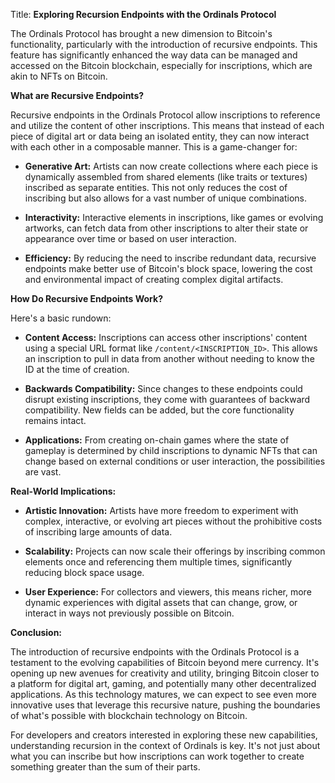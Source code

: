 Title: **Exploring Recursion Endpoints with the Ordinals Protocol**

The Ordinals Protocol has brought a new dimension to Bitcoin's functionality, particularly with the introduction of recursive endpoints. This feature has significantly enhanced the way data can be managed and accessed on the Bitcoin blockchain, especially for inscriptions, which are akin to NFTs on Bitcoin.

**What are Recursive Endpoints?**

Recursive endpoints in the Ordinals Protocol allow inscriptions to reference and utilize the content of other inscriptions. This means that instead of each piece of digital art or data being an isolated entity, they can now interact with each other in a composable manner. This is a game-changer for:

- **Generative Art:** Artists can now create collections where each piece is dynamically assembled from shared elements (like traits or textures) inscribed as separate entities. This not only reduces the cost of inscribing but also allows for a vast number of unique combinations.

- **Interactivity:** Interactive elements in inscriptions, like games or evolving artworks, can fetch data from other inscriptions to alter their state or appearance over time or based on user interaction.

- **Efficiency:** By reducing the need to inscribe redundant data, recursive endpoints make better use of Bitcoin's block space, lowering the cost and environmental impact of creating complex digital artifacts.

**How Do Recursive Endpoints Work?**

Here's a basic rundown:

- **Content Access:** Inscriptions can access other inscriptions' content using a special URL format like `/content/<INSCRIPTION_ID>`. This allows an inscription to pull in data from another without needing to know the ID at the time of creation.

- **Backwards Compatibility:** Since changes to these endpoints could disrupt existing inscriptions, they come with guarantees of backward compatibility. New fields can be added, but the core functionality remains intact.

- **Applications:** From creating on-chain games where the state of gameplay is determined by child inscriptions to dynamic NFTs that can change based on external conditions or user interaction, the possibilities are vast.

**Real-World Implications:**

- **Artistic Innovation:** Artists have more freedom to experiment with complex, interactive, or evolving art pieces without the prohibitive costs of inscribing large amounts of data.

- **Scalability:** Projects can now scale their offerings by inscribing common elements once and referencing them multiple times, significantly reducing block space usage.

- **User Experience:** For collectors and viewers, this means richer, more dynamic experiences with digital assets that can change, grow, or interact in ways not previously possible on Bitcoin.

**Conclusion:**

The introduction of recursive endpoints with the Ordinals Protocol is a testament to the evolving capabilities of Bitcoin beyond mere currency. It's opening up new avenues for creativity and utility, bringing Bitcoin closer to a platform for digital art, gaming, and potentially many other decentralized applications. As this technology matures, we can expect to see even more innovative uses that leverage this recursive nature, pushing the boundaries of what's possible with blockchain technology on Bitcoin.

For developers and creators interested in exploring these new capabilities, understanding recursion in the context of Ordinals is key. It's not just about what you can inscribe but how inscriptions can work together to create something greater than the sum of their parts.